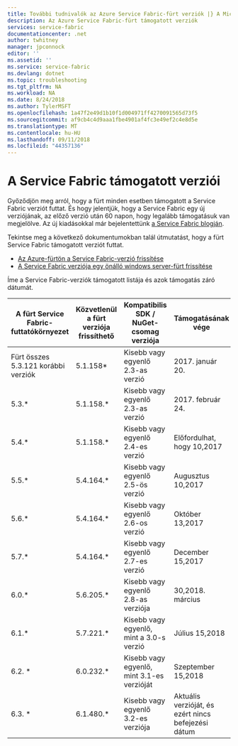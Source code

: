 ```yaml
---
title: További tudnivalók az Azure Service Fabric-fürt verziók |} A Microsoft Docs
description: Az Azure Service Fabric-fürt támogatott verziók
services: service-fabric
documentationcenter: .net
author: twhitney
manager: jpconnock
editor: ''
ms.assetid: ''
ms.service: service-fabric
ms.devlang: dotnet
ms.topic: troubleshooting
ms.tgt_pltfrm: NA
ms.workload: NA
ms.date: 8/24/2018
ms.author: TylerMSFT
ms.openlocfilehash: 1a47f2e49d1b10f1d004971ff4270091565d73f5
ms.sourcegitcommit: af9cb4c4d9aaa1fbe4901af4fc3e49ef2c4e8d5e
ms.translationtype: MT
ms.contentlocale: hu-HU
ms.lasthandoff: 09/11/2018
ms.locfileid: "44357136"
---
```

# <a name="supported-service-fabric-versions"></a>A Service Fabric támogatott verziói

Győződjön meg arról, hogy a fürt minden esetben támogatott a Service Fabric verziót futtat. És hogy jelentjük, hogy a Service Fabric egy új verziójának, az előző verzió után 60 napon, hogy legalább támogatásuk van megjelölve. Az új kiadásokkal már bejelentettünk [a Service Fabric blogján](https://blogs.msdn.microsoft.com/azureservicefabric/).

Tekintse meg a következő dokumentumokban talál útmutatást, hogy a fürt Service Fabric támogatott verziót futtat.

- [Az Azure-fürtön a Service Fabric-verzió frissítése ](service-fabric-cluster-upgrade.md)
- [A Service Fabric verziója egy önálló windows server-fürt frissítése ](service-fabric-cluster-upgrade-windows-server.md)

Íme a Service Fabric-verziók támogatott listája és azok támogatás záró dátumát.

| **A fürt Service Fabric-futtatókörnyezet** | **Közvetlenül a fürt verziója frissíthető** |**Kompatibilis SDK / NuGet-csomag verziója** | **Támogatásának vége** |
| --- | --- |--- | --- |
| Fürt összes 5.3.121 korábbi verziók | 5.1.158* |Kisebb vagy egyenlő 2.3-as verzió |2017. január 20. |
| 5.3.* | 5.1.158.* |Kisebb vagy egyenlő 2.3-as verzió |2017. február 24. |
| 5.4.* | 5.1.158.* |Kisebb vagy egyenlő 2.4-es verzió |Előfordulhat, hogy 10,2017       |
| 5.5.* | 5.4.164.* |Kisebb vagy egyenlő 2.5-ös verzió |Augusztus 10,2017    |
| 5.6.* | 5.4.164.* |Kisebb vagy egyenlő 2.6-os verzió |Október 13,2017   |
| 5.7.* | 5.4.164.* |Kisebb vagy egyenlő 2.7-es verzió |December 15,2017  |
| 6.0.* | 5.6.205.* |Kisebb vagy egyenlő 2.8-as verziója |30,2018. március     |
| 6.1.* | 5.7.221.* |Kisebb vagy egyenlő, mint a 3.0-s verzió |Július 15,2018      |
| 6.2. * | 6.0.232.* |Kisebb vagy egyenlő, mint 3.1-es verzióját |Szeptember 15,2018 |
| 6.3. * | 6.1.480.* |Kisebb vagy egyenlő 3.2-es verziója |Aktuális verzióját, és ezért nincs befejezési dátum |